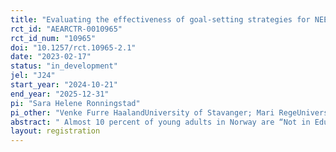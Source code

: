 ```yaml
---
title: "Evaluating the effectiveness of goal-setting strategies for NEETs"
rct_id: "AEARCTR-0010965"
rct_id_num: "10965"
doi: "10.1257/rct.10965-2.1"
date: "2023-02-17"
status: "in_development"
jel: "J24"
start_year: "2024-10-21"
end_year: "2025-12-31"
pi: "Sara Helene Ronningstad"
pi_other: "Venke Furre HaalandUniversity of Stavanger; Mari RegeUniversity of Stavanger"
abstract: " Almost 10 percent of young adults in Norway are “Not in Education, Employment or Training” (NEET) (OECD 2018). In order to improve their current situation, these youth need to show self-discipline and work towards their goals, whether this goal is to enter the labor market or achieve education. We have developed an app (RØST) which is based on protocols from psychology and supports applicants for work or education. We will investigate if this app is effective in helping youth who are currently unemployed and not in school to take steps to achieve their goals."
layout: registration
---
```


